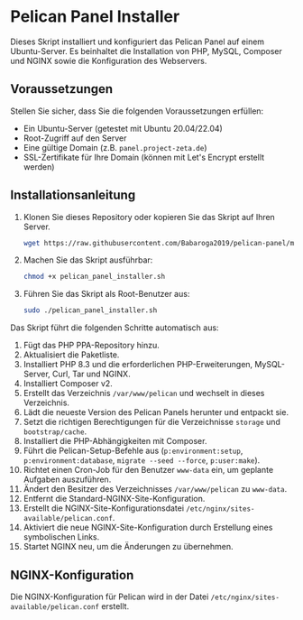 # Pelican Panel Installer

Dieses Skript installiert und konfiguriert das Pelican Panel auf einem Ubuntu-Server. Es beinhaltet die Installation von PHP, MySQL, Composer und NGINX sowie die Konfiguration des Webservers.

## Voraussetzungen

Stellen Sie sicher, dass Sie die folgenden Voraussetzungen erfüllen:
- Ein Ubuntu-Server (getestet mit Ubuntu 20.04/22.04)
- Root-Zugriff auf den Server
- Eine gültige Domain (z.B. `panel.project-zeta.de`)
- SSL-Zertifikate für Ihre Domain (können mit Let's Encrypt erstellt werden)

## Installationsanleitung

1. Klonen Sie dieses Repository oder kopieren Sie das Skript auf Ihren Server.

    ```bash
    wget https://raw.githubusercontent.com/Babaroga2019/pelican-panel/main/pelican_panel_installer.sh
    ```

2. Machen Sie das Skript ausführbar:

    ```bash
    chmod +x pelican_panel_installer.sh
    ```

3. Führen Sie das Skript als Root-Benutzer aus:

    ```bash
    sudo ./pelican_panel_installer.sh
    ```

Das Skript führt die folgenden Schritte automatisch aus:

1. Fügt das PHP PPA-Repository hinzu.
2. Aktualisiert die Paketliste.
3. Installiert PHP 8.3 und die erforderlichen PHP-Erweiterungen, MySQL-Server, Curl, Tar und NGINX.
4. Installiert Composer v2.
5. Erstellt das Verzeichnis `/var/www/pelican` und wechselt in dieses Verzeichnis.
6. Lädt die neueste Version des Pelican Panels herunter und entpackt sie.
7. Setzt die richtigen Berechtigungen für die Verzeichnisse `storage` und `bootstrap/cache`.
8. Installiert die PHP-Abhängigkeiten mit Composer.
9. Führt die Pelican-Setup-Befehle aus (`p:environment:setup`, `p:environment:database`, `migrate --seed --force`, `p:user:make`).
10. Richtet einen Cron-Job für den Benutzer `www-data` ein, um geplante Aufgaben auszuführen.
11. Ändert den Besitzer des Verzeichnisses `/var/www/pelican` zu `www-data`.
12. Entfernt die Standard-NGINX-Site-Konfiguration.
13. Erstellt die NGINX-Site-Konfigurationsdatei `/etc/nginx/sites-available/pelican.conf`.
14. Aktiviert die neue NGINX-Site-Konfiguration durch Erstellung eines symbolischen Links.
15. Startet NGINX neu, um die Änderungen zu übernehmen.

## NGINX-Konfiguration

Die NGINX-Konfiguration für Pelican wird in der Datei `/etc/nginx/sites-available/pelican.conf` erstellt.

